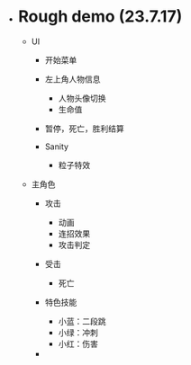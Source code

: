 - # Rough demo (23.7.17)

  - UI
    - 开始菜单
    - 左上角人物信息
      - 人物头像切换
      - 生命值
  
    - 暂停，死亡，胜利结算
    - Sanity
      - 粒子特效
  
  - 主角色
    - 攻击
      - 动画
      - 连招效果
      - 攻击判定
  
    - 受击
      - 死亡
  
    - 特色技能
      - 小蓝：二段跳
      - 小绿：冲刺
      - 小红：伤害
  
    - 
  
  
  